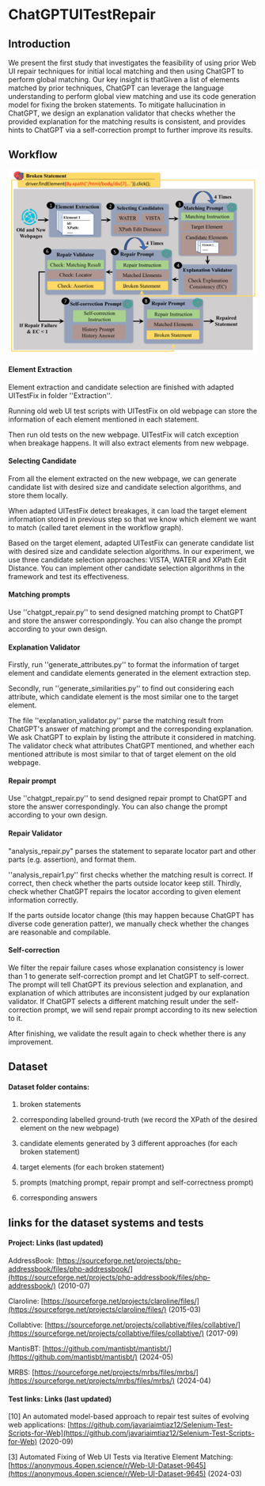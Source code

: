 # ChatGPTUITestRepair



## Introduction

We present the first study that investigates the feasibility of using prior Web UI repair techniques for initial local matching and then using ChatGPT to perform global matching. Our key insight is thatGiven a list of elements matched by prior techniques, ChatGPT can leverage the language understanding to perform global view matching and use its code generation model for fixing the broken statements. To mitigate hallucination in ChatGPT, we design an explanation validator that checks whether the provided explanation for the matching results is consistent, and provides hints to ChatGPT via a self-correction prompt to further improve its results.



## Workflow

![image-20231118075255991](README.assets/image-20231118075255991.png)

#### Element Extraction

Element extraction and candidate selection are finished with adapted UITestFix in folder ''Extraction''.

Running old web UI test scripts with UITestFix on old webpage can store the information of each element mentioned in each statement.

Then run old tests on the new webpage. UITestFix will catch  exception when breakage happens. It will also extract elements from new webpage. 

#### Selecting Candidate 

From all the element extracted on the new webpage, we can generate candidate list with desired size and candidate selection algorithms, and store them locally.

When adapted UITestFix detect breakages, it can load the target element information stored in previous step so that we know which element we want to match (called taret element in the workflow graph).

Based on the target element, adapted UITestFix can generate candidate list with desired size and candidate selection algorithms. In our experiment, we use three candidate selection approaches: VISTA, WATER and XPath Edit Distance.  You can implement other candidate selection algorithms in the framework and test its effectiveness.



#### Matching prompts

Use ''chatgpt_repair.py'' to send designed matching prompt to ChatGPT and store the answer correspondingly. You can also change the prompt according to your own design.



#### Explanation Validator

Firstly, run ''generate_attributes.py'' to format the information of target element and candidate elements generated in the element extraction step. 

Secondly, run ''generate_similarities.py'' to find out considering each attribute, which candidate element is the most similar one to the target element.

The file ''explanation_validator.py'' parse the matching result from ChatGPT's answer of matching prompt and the corresponding explanation. We ask ChatGPT to explain by listing the attribute it considered in matching. The validator check what attributes ChatGPT mentioned, and whether each mentioned attribute is most similar to that of target element on the old webpage.



#### Repair prompt

Use ''chatgpt_repair.py'' to send designed repair prompt to ChatGPT and store the answer correspondingly. You can also change the prompt according to your own design.



#### Repair Validator

"analysis_repair.py" parses the statement to separate locator part and other parts (e.g. assertion), and format them.

''analysis_repair1.py'' first checks whether the matching result is correct. If correct, then check whether the parts outside locator keep still. Thirdly, check whether ChatGPT repairs the locator according to given element information correctly.

If the parts outside locator change (this may happen because ChatGPT has diverse code generation patter), we manually check whether the changes are reasonable and compilable.


#### Self-correction

We filter the repair failure cases whose explanation consistency is lower than 1 to generate self-correction prompt and let ChatGPT to self-correct. The prompt will tell ChatGPT its previous selection and explanation, and explanation of which attributes are inconsistent judged by our explanation validator. If ChatGPT selects a different matching result under the self-correction prompt,  we will send repair prompt according to its new selection to it. 

After finishing, we validate the result again to check whether there is any improvement.

## Dataset

#### Dataset folder contains:

1. broken statements

2. corresponding labelled ground-truth (we record the XPath of the desired element on the new webpage)

3. candidate elements generated by 3 different approaches (for each broken statement)

4. target elements (for each broken statement)

5. prompts (matching prompt, repair prompt and self-correctness prompt)

6. corresponding answers

## links for the dataset systems and tests

#### Project: Links (last updated)

AddressBook: [https://sourceforge.net/projects/php-addressbook/files/php-addressbook/](https://sourceforge.net/projects/php-addressbook/files/php-addressbook/) (2010-07)

Claroline: [https://sourceforge.net/projects/claroline/files/](https://sourceforge.net/projects/claroline/files/) (2015-03)

Collabtive: [https://sourceforge.net/projects/collabtive/files/collabtive/](https://sourceforge.net/projects/collabtive/files/collabtive/)  (2017-09)

MantisBT: [https://github.com/mantisbt/mantisbt/](https://github.com/mantisbt/mantisbt/) (2024-05)

MRBS: [https://sourceforge.net/projects/mrbs/files/mrbs/](https://sourceforge.net/projects/mrbs/files/mrbs/) (2024-04)


#### Test links: Links (last updated) 

[10] An automated model-based approach to repair test suites of evolving web applications: [https://github.com/javariaimtiaz12/Selenium-Test-Scripts-for-Web](https://github.com/javariaimtiaz12/Selenium-Test-Scripts-for-Web) (2020-09)

[3] Automated Fixing of Web UI Tests via Iterative Element Matching: [https://anonymous.4open.science/r/Web-UI-Dataset-9645](https://anonymous.4open.science/r/Web-UI-Dataset-9645) (2024-03)

